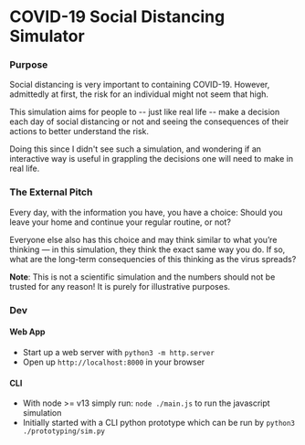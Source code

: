 # COVID-19 Social Distancing Simulator

### Purpose
Social distancing is very important to containing COVID-19.
However, admittedly at first, the risk for an individual might not seem that high.

This simulation aims for people to -- just like real life -- 
make a decision each day of social distancing or not and seeing 
the consequences of their actions to better understand the risk.

Doing this since I didn't see such a simulation, and wondering
if an interactive way is useful in grappling the decisions
one will need to make in real life.

### The External Pitch
Every day, with the information you have, you have a choice: Should you leave your home and continue your regular routine, or not?

Everyone else also has this choice and may think similar to what you’re thinking — in this simulation, they think the exact same way you do. If so, what are the long-term consequencies of this thinking as the virus spreads?

**Note**: This is not a scientific simulation and the numbers should not be trusted for any reason! It is purely for illustrative purposes.

### Dev
#### Web App
- Start up a web server with `python3 -m http.server`
- Open up `http://localhost:8000` in your browser
#### CLI
- With node >= v13 simply run: `node ./main.js` to run the javascript simulation
- Initially started with a  CLI python prototype which can be run by `python3 ./prototyping/sim.py`
